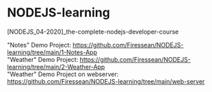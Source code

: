 # NODEJS-learning
[NODEJS_04-2020]_the-complete-nodejs-developer-course

"Notes" Demo Project: https://github.com/Firessean/NODEJS-learning/tree/main/1-Notes-App  
"Weather" Demo Project: https://github.com/Firessean/NODEJS-learning/tree/main/2-Weather-App  
"Weather" Demo Project on webserver: https://github.com/Firessean/NODEJS-learning/tree/main/web-server  
